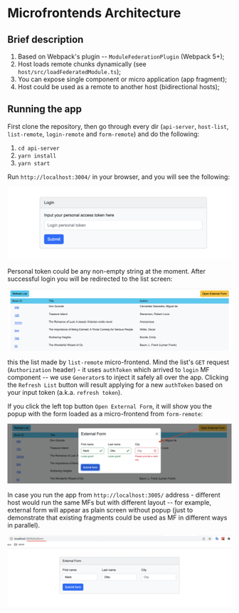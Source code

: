 # Microfrontends Architecture

## Brief description

1. Based on Webpack's plugin -- `ModuleFederationPlugin` (Webpack 5+);
2. Host loads remote chunks dynamically (see `host/src/loadFederatedModule.ts`);
3. You can expose single component or micro application (app fragment);
4. Host could be used as a remote to another host (bidirectional hosts);

## Running the app

First clone the repository, then go through every dir (`api-server`, `host-list`, `list-remote`, `login-remote` and `form-remote`) and do the following:
1. `cd api-server`
2. `yarn install`
4. `yarn start`

Run `http://localhost:3004/` in your browser, and you will see the following:

![login](login.png)

Personal token could be any non-empty string at the moment. After successful login you will be redirected to the list screen: 

![list](list.png)

this the list made by `list-remote` micro-frontend. Mind the list's `GET` request (`Authorization` header) - it uses `authToken` which arrived to `login` MF component -- we use `Generator`s to inject it safely all over the app. Clicking the `Refresh List` button will result applying for a new `authToken` based on your input token (a.k.a. `refresh token`).

If you click the left top button `Open External Form`, it will show you the popup with the form loaded as a micro-frontend from `form-remote`:

![ext-form](external-form.png)

In case you run the app from `http://localhost:3005/` address - different host would run the same MFs but with different layout -- for example, external form will appear as plain screen without popup (just to demonstrate that existing fragments could be used as MF in different ways in parallel).

![ext-form](external-form-plain.png)
